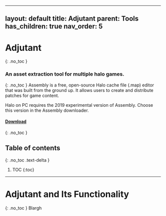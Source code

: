
---
layout: default
title: Adjutant
parent: Tools
has_children: true
nav_order: 5
---
# Adjutant
{: .no_toc }
### An asset extraction tool for multiple halo games.
{: .no_toc }
Assembly is a free, open-source Halo cache file (.map) editor that was built from the ground up. It allows users to create and distribute patches for game content.

Halo on PC requires the 2019 experimental version of Assembly. Choose this version in the Assembly downloader.

#### [Download](http://forum.halomaps.org/index.cfm?page=topic&topicID=45590)
{: .no_toc }

## Table of contents
{: .no_toc .text-delta }
1. TOC
{:toc}
---
# Adjutant and Its Functionality
{: .no_toc }
Blargh
